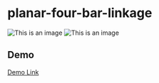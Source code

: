 # planar-four-bar-linkage
![This is an image]()
![This is an image]()

## Demo
[Demo Link](https://youtu.be/daJSUxrwhhk)
